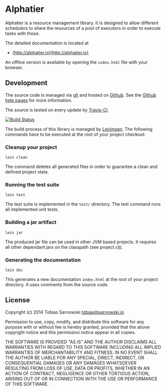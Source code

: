 # Alphatier

Alphatier is a resource management library. It is designed to allow different schedulers to
share the resources of a pool of executors in order to execute tasks with those.

The detailed documentation is located at

* [http://alphatier.io](http://alphatier.io)

An offline version is available by opening the `index.html` file with your browser.

## Development

The source code is managed via [git](http://www.git-scm.com/) and hosted on
[Github](https://github.com/sarnowski/alphatier). See the
[Github help pages](https://help.github.com/articles/working-with-repositories) for more
information.

The source is tested on every update by [Travis-CI](https://travis-ci.org/sarnowski/alphatier).

[![Build Status](https://travis-ci.org/sarnowski/alphatier.svg?branch=master)](https://travis-ci.org/sarnowski/alphatier)

The build process of this library is managed by [Leiningen](http://leiningen.org/). The
following commands have to be executed at the root of your project checkout:

### Cleanup your project

    lein clean

The command deletes all generated files in order to guarantee a clean and defined project
state.

### Running the test suite

    lein test

The test suite is implemented in the `test/` directory. The test command runs all implemented
unit tests.


### Building a jar artifact

    lein jar

The produced jar file can be used in other JVM based projects. It requires all other dependant
jars on the classpath (see project.clj).

### Generating the documentation

    lein doc

This generates a new documentation `index.html` at the root of your project directory. It uses
comments from the source code.

## License

Copyright (c) 2014 Tobias Sarnowski <tobias@sarnowski.io>

Permission to use, copy, modify, and distribute this software for any
purpose with or without fee is hereby granted, provided that the above
copyright notice and this permission notice appear in all copies.

THE SOFTWARE IS PROVIDED "AS IS" AND THE AUTHOR DISCLAIMS ALL WARRANTIES
WITH REGARD TO THIS SOFTWARE INCLUDING ALL IMPLIED WARRANTIES OF
MERCHANTABILITY AND FITNESS. IN NO EVENT SHALL THE AUTHOR BE LIABLE FOR
ANY SPECIAL, DIRECT, INDIRECT, OR CONSEQUENTIAL DAMAGES OR ANY DAMAGES
WHATSOEVER RESULTING FROM LOSS OF USE, DATA OR PROFITS, WHETHER IN AN
ACTION OF CONTRACT, NEGLIGENCE OR OTHER TORTIOUS ACTION, ARISING OUT OF
OR IN CONNECTION WITH THE USE OR PERFORMANCE OF THIS SOFTWARE.
